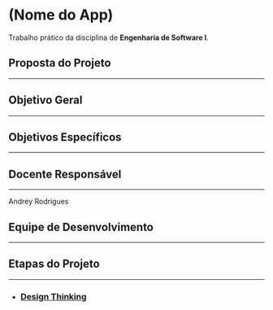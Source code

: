 # (Nome do App)
Trabalho prático da disciplina de **Engenharia de Software I**.

## Proposta do Projeto
---

## Objetivo Geral
---

## Objetivos Específicos
---

## Docente Responsável
---
Andrey Rodrigues

## Equipe de Desenvolvimento
---

## Etapas do Projeto
---
- ### [Design Thinking](https://github.com/xavierrjon/TrabalhoEngSoftware1/tree/main/1-DesignThinking)
